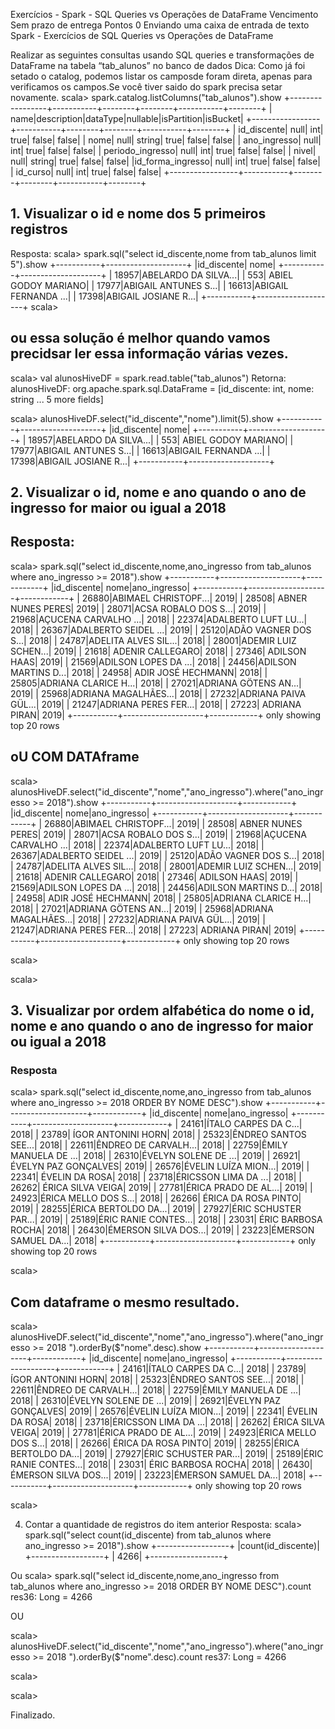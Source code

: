 Exercícios - Spark - SQL Queries vs Operações de DataFrame
Vencimento Sem prazo de entrega Pontos 0 Enviando uma caixa de entrada de texto
Spark - Exercícios de SQL Queries vs Operações de DataFrame

Realizar as seguintes consultas usando SQL queries e transformações de DataFrame na tabela “tab_alunos” no banco de dados <nome>
Dica: Como já foi setado o catalog, podemos listar os camposde foram direta, apenas para verificamos os campos.Se você tiver saido do spark precisa setar novamente.
scala> spark.catalog.listColumns("tab_alunos").show
+-----------------+-----------+--------+--------+-----------+--------+
|             name|description|dataType|nullable|isPartition|isBucket|
+-----------------+-----------+--------+--------+-----------+--------+
|      id_discente|       null|     int|    true|      false|   false|
|             nome|       null|  string|    true|      false|   false|
|     ano_ingresso|       null|     int|    true|      false|   false|
| periodo_ingresso|       null|     int|    true|      false|   false|
|            nivel|       null|  string|    true|      false|   false|
|id_forma_ingresso|       null|     int|    true|      false|   false|
|         id_curso|       null|     int|    true|      false|   false|
+-----------------+-----------+--------+--------+-----------+--------+



## 1. Visualizar o id e nome dos 5 primeiros registros
Resposta:
scala> spark.sql("select id_discente,nome from tab_alunos limit 5").show
+-----------+--------------------+
|id_discente|                nome|
+-----------+--------------------+
|      18957|ABELARDO DA SILVA...|
|        553| ABIEL GODOY MARIANO|
|      17977|ABIGAIL ANTUNES S...|
|      16613|ABIGAIL FERNANDA ...|
|      17398|ABIGAIL JOSIANE R...|
+-----------+--------------------+
scala> 

## ou essa solução é melhor quando vamos precidsar ler essa informação várias vezes.
scala> val alunosHiveDF = spark.read.table("tab_alunos")
Retorna:
alunosHiveDF: org.apache.spark.sql.DataFrame = [id_discente: int, nome: string ... 5 more fields]

scala> alunosHiveDF.select("id_discente","nome").limit(5).show
+-----------+--------------------+
|id_discente|                nome|
+-----------+--------------------+
|      18957|ABELARDO DA SILVA...|
|        553| ABIEL GODOY MARIANO|
|      17977|ABIGAIL ANTUNES S...|
|      16613|ABIGAIL FERNANDA ...|
|      17398|ABIGAIL JOSIANE R...|
+-----------+--------------------+




## 2. Visualizar o id, nome e ano quando o ano de ingresso for maior ou igual a 2018
## Resposta:

scala> spark.sql("select id_discente,nome,ano_ingresso from tab_alunos where ano_ingresso >= 2018").show
+-----------+--------------------+------------+
|id_discente|                nome|ano_ingresso|
+-----------+--------------------+------------+
|      26880|ABIMAEL CHRISTOPF...|        2019|
|      28508|   ABNER NUNES PERES|        2019|
|      28071|ACSA ROBALO DOS S...|        2019|
|      21968|AÇUCENA CARVALHO ...|        2018|
|      22374|ADALBERTO LUFT LU...|        2018|
|      26367|ADALBERTO SEIDEL ...|        2019|
|      25120|ADÃO VAGNER DOS S...|        2018|
|      24787|ADELITA ALVES SIL...|        2018|
|      28001|ADEMIR LUIZ SCHEN...|        2019|
|      21618|    ADENIR CALLEGARO|        2018|
|      27346|        ADILSON HAAS|        2019|
|      21569|ADILSON LOPES DA ...|        2018|
|      24456|ADILSON MARTINS D...|        2018|
|      24958|  ADIR JOSÉ HECHMANN|        2018|
|      25805|ADRIANA CLARICE H...|        2018|
|      27021|ADRIANA GÖTENS AN...|        2019|
|      25968|ADRIANA MAGALHÃES...|        2018|
|      27232|ADRIANA PAIVA GÜL...|        2019|
|      21247|ADRIANA PERES FER...|        2018|
|      27223|       ADRIANA PIRAN|        2019|
+-----------+--------------------+------------+
only showing top 20 rows

## oU COM DATAframe
scala> alunosHiveDF.select("id_discente","nome","ano_ingresso").where("ano_ingresso >= 2018").show
+-----------+--------------------+------------+
|id_discente|                nome|ano_ingresso|
+-----------+--------------------+------------+
|      26880|ABIMAEL CHRISTOPF...|        2019|
|      28508|   ABNER NUNES PERES|        2019|
|      28071|ACSA ROBALO DOS S...|        2019|
|      21968|AÇUCENA CARVALHO ...|        2018|
|      22374|ADALBERTO LUFT LU...|        2018|
|      26367|ADALBERTO SEIDEL ...|        2019|
|      25120|ADÃO VAGNER DOS S...|        2018|
|      24787|ADELITA ALVES SIL...|        2018|
|      28001|ADEMIR LUIZ SCHEN...|        2019|
|      21618|    ADENIR CALLEGARO|        2018|
|      27346|        ADILSON HAAS|        2019|
|      21569|ADILSON LOPES DA ...|        2018|
|      24456|ADILSON MARTINS D...|        2018|
|      24958|  ADIR JOSÉ HECHMANN|        2018|
|      25805|ADRIANA CLARICE H...|        2018|
|      27021|ADRIANA GÖTENS AN...|        2019|
|      25968|ADRIANA MAGALHÃES...|        2018|
|      27232|ADRIANA PAIVA GÜL...|        2019|
|      21247|ADRIANA PERES FER...|        2018|
|      27223|       ADRIANA PIRAN|        2019|
+-----------+--------------------+------------+
only showing top 20 rows


scala>



scala>



## 3. Visualizar por ordem alfabética do nome o id, nome e ano quando o ano de ingresso for maior ou igual a 2018
### Resposta
scala> spark.sql("select id_discente,nome,ano_ingresso from tab_alunos where ano_ingresso >= 2018 ORDER BY NOME DESC").show
+-----------+--------------------+------------+
|id_discente|                nome|ano_ingresso|
+-----------+--------------------+------------+
|      24161|ÍTALO CARPES DA C...|        2018|
|      23789|  ÍGOR ANTONINI HORN|        2018|
|      25323|ÊNDREO SANTOS SEE...|        2018|
|      22611|ÊNDREO DE CARVALH...|        2018|
|      22759|ÊMILY MANUELA DE ...|        2018|
|      26310|ÉVELYN SOLENE DE ...|        2019|
|      26921|ÉVELYN PAZ GONÇALVES|        2019|
|      26576|ÉVELIN LUÍZA MION...|        2019|
|      22341|      ÉVELIN DA ROSA|        2018|
|      23718|ÉRICSSON LIMA DA ...|        2018|
|      26262|   ÉRICA SILVA VEIGA|        2019|
|      27781|ÉRICA PRADO DE AL...|        2019|
|      24923|ÉRICA MELLO DOS S...|        2018|
|      26266| ÉRICA DA ROSA PINTO|        2019|
|      28255|ÉRICA BERTOLDO DA...|        2019|
|      27927|ÉRIC SCHUSTER PAR...|        2019|
|      25189|ÉRIC RANIE CONTES...|        2018|
|      23031|  ÉRIC BARBOSA ROCHA|        2018|
|      26430|ÉMERSON SILVA DOS...|        2019|
|      23223|ÉMERSON SAMUEL DA...|        2018|
+-----------+--------------------+------------+
only showing top 20 rows


scala>
## Com dataframe o mesmo resultado.
scala> alunosHiveDF.select("id_discente","nome","ano_ingresso").where("ano_ingresso >= 2018 ").orderBy($"nome".desc).show
+-----------+--------------------+------------+
|id_discente|                nome|ano_ingresso|
+-----------+--------------------+------------+
|      24161|ÍTALO CARPES DA C...|        2018|
|      23789|  ÍGOR ANTONINI HORN|        2018|
|      25323|ÊNDREO SANTOS SEE...|        2018|
|      22611|ÊNDREO DE CARVALH...|        2018|
|      22759|ÊMILY MANUELA DE ...|        2018|
|      26310|ÉVELYN SOLENE DE ...|        2019|
|      26921|ÉVELYN PAZ GONÇALVES|        2019|
|      26576|ÉVELIN LUÍZA MION...|        2019|
|      22341|      ÉVELIN DA ROSA|        2018|
|      23718|ÉRICSSON LIMA DA ...|        2018|
|      26262|   ÉRICA SILVA VEIGA|        2019|
|      27781|ÉRICA PRADO DE AL...|        2019|
|      24923|ÉRICA MELLO DOS S...|        2018|
|      26266| ÉRICA DA ROSA PINTO|        2019|
|      28255|ÉRICA BERTOLDO DA...|        2019|
|      27927|ÉRIC SCHUSTER PAR...|        2019|
|      25189|ÉRIC RANIE CONTES...|        2018|
|      23031|  ÉRIC BARBOSA ROCHA|        2018|
|      26430|ÉMERSON SILVA DOS...|        2019|
|      23223|ÉMERSON SAMUEL DA...|        2018|
+-----------+--------------------+------------+
only showing top 20 rows


scala>

4. Contar a quantidade de registros do item anterior
Resposta: 
scala> spark.sql("select count(id_discente) from tab_alunos where ano_ingresso >= 2018").show
+------------------+
|count(id_discente)|
+------------------+
|              4266|
+------------------+

Ou 
scala> spark.sql("select id_discente,nome,ano_ingresso from tab_alunos where ano_ingresso >= 2018 ORDER BY NOME DESC").count
res36: Long = 4266

OU

scala> alunosHiveDF.select("id_discente","nome","ano_ingresso").where("ano_ingresso >= 2018 ").orderBy($"nome".desc).count
res37: Long = 4266


scala>

scala>

Finalizado.